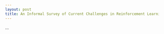 ```yaml
---
layout: post
title: An Informal Survey of Current Challenges in Reinforcement Learning
---
```

... 
